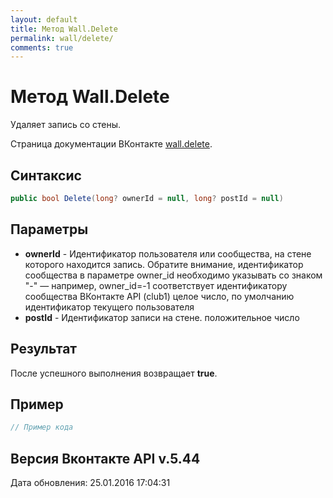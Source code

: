 ```yaml
---
layout: default
title: Метод Wall.Delete
permalink: wall/delete/
comments: true
---
```

# Метод Wall.Delete
Удаляет запись со стены.

Страница документации ВКонтакте [wall.delete](https://vk.com/dev/wall.delete).
## Синтаксис
``` csharp
public bool Delete(long? ownerId = null, long? postId = null)
```

## Параметры
+ **ownerId** - Идентификатор пользователя или сообщества, на стене которого находится запись. Обратите внимание, идентификатор сообщества в параметре owner_id необходимо указывать со знаком "-" — например, owner_id=-1 соответствует идентификатору сообщества ВКонтакте API (club1)  целое число, по умолчанию идентификатор текущего пользователя
+ **postId** - Идентификатор записи на стене. положительное число

## Результат
После успешного выполнения возвращает **true**.

## Пример
``` csharp
// Пример кода
```

## Версия Вконтакте API v.5.44
Дата обновления: 25.01.2016 17:04:31
